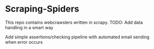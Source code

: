 # Scraping-Spiders

This repo contains webcrawslers written in scrapy. 
TODO:
Add data handling in a smart way

Add simple assertions/checking pipeline with automated email sending when error occurs
